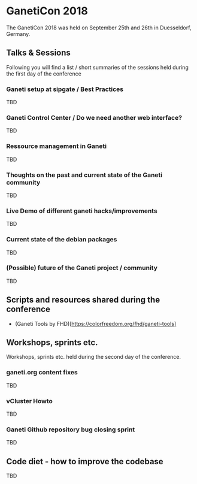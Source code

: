 # GanetiCon 2018

The GanetiCon 2018 was held on September 25th and 26th in Duesseldorf, Germany.

## Talks & Sessions

Following you will find a list / short summaries of the sessions held during the first day of the conference

### Ganeti setup at sipgate / Best Practices

TBD

### Ganeti Control Center / Do we need another web interface?

TBD

### Ressource management in Ganeti

TBD

### Thoughts on the past and current state of the Ganeti community

TBD

### Live Demo of different ganeti hacks/improvements

TBD

### Current state of the debian packages

TBD

### (Possible) future of the Ganeti project / community

TBD

## Scripts and resources shared during the conference
- (Ganeti Tools by FHD)[https://colorfreedom.org/fhd/ganeti-tools]

## Workshops, sprints etc.

Workshops, sprints etc. held during the second day of the conference.

### ganeti.org content fixes

TBD

### vCluster Howto

TBD

### Ganeti Github repository bug closing sprint

TBD

## Code diet - how to improve the codebase

TBD

